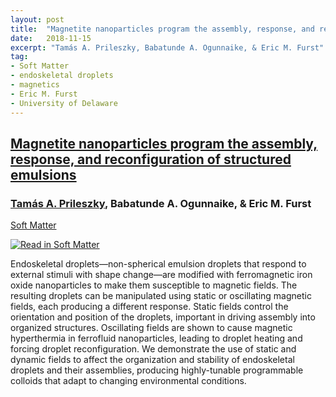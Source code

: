 ```yaml
---
layout: post
title:  "Magnetite nanoparticles program the assembly, response, and reconfiguration of structured emulsions"
date:   2018-11-15
excerpt: "Tamás A. Prileszky, Babatunde A. Ogunnaike, & Eric M. Furst"
tag:
- Soft Matter
- endoskeletal droplets
- magnetics
- Eric M. Furst
- University of Delaware
---
```


<h2><a href="https://doi.org/10.1039/C8SM01931B">Magnetite nanoparticles program the assembly, response, and reconfiguration of structured emulsions</a></h2>
<h3><u>Tamás A. Prileszky</u>, Babatunde A. Ogunnaike, & Eric M. Furst</h3>
<a href="https://pubs.rsc.org/en/journals/journalissues/sm#!recentarticles&adv">Soft Matter</a><br>

<a href="https://doi.org/10.1039/C8SM01931B"><img src="{{ site.url }}/images/Magnetic_droplets.gif" alt="Read in Soft Matter"></a><br>

Endoskeletal droplets—non-spherical emulsion droplets that respond to external stimuli with shape change—are modified with ferromagnetic iron oxide nanoparticles to make them susceptible to magnetic fields. The resulting droplets can be manipulated using static or oscillating magnetic fields, each producing a different response. Static fields control the orientation and position of the droplets, important in driving assembly into organized structures. Oscillating fields are shown to cause magnetic hyperthermia in ferrofluid nanoparticles, leading to droplet heating and forcing droplet reconfiguration. We demonstrate the use of static and dynamic fields to affect the organization and stability of endoskeletal droplets and their assemblies, producing highly-tunable programmable colloids that adapt to changing environmental conditions.<br>